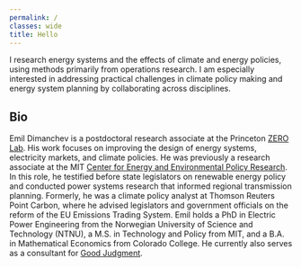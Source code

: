 ```yaml
---
permalink: /
classes: wide
title: Hello
---
```

I research energy systems and the effects of climate and energy policies, using methods primarily from operations research. I am especially interested in addressing practical challenges in climate policy making and energy system planning by collaborating across disciplines. 

## Bio

Emil Dimanchev is a postdoctoral research associate at the Princeton [ZERO Lab](https://zero.lab.princeton.edu/mission-people/emil-dimanchev/). His work focuses on improving the design of energy systems, electricity markets, and climate policies. He was previously a research associate at the MIT [Center for Energy and Environmental Policy Research](https://ceepr.mit.edu/people/dimanchev-emil/). In this role, he testified before state legislators on renewable energy policy and conducted power systems research that informed regional transmission planning. Formerly, he was a climate policy analyst at Thomson Reuters Point Carbon, where he advised legislators and government officials on the reform of the EU Emissions Trading System. Emil holds a PhD in Electric Power Engineering from the Norwegian University of Science and Technology (NTNU), a M.S. in Technology and Policy from MIT, and a B.A. in Mathematical Economics from Colorado College. He currently also serves as a consultant for [Good Judgment](https://goodjudgment.com). 
